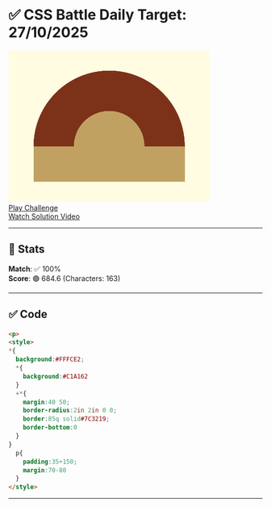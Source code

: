 # ✅ CSS Battle Daily Target: 27/10/2025

![Target](./images/27.png)  
[Play Challenge](https://cssbattle.dev/play/a4LxPSzgbqCAQnrm5RLP)  
[Watch Solution Video](https://youtube.com/shorts/AwoYTkL1VPg)

---

## 🔢 Stats

**Match**: ✅ 100%  
**Score**: 🟢 684.6 (Characters: 163)

---

## ✅ Code

```html
<p>
<style>
*{
  background:#FFFCE2;
  *{
    background:#C1A162
  }
  +*{
    margin:40 50;
    border-radius:2in 2in 0 0;
    border:85q solid#7C3219;
    border-bottom:0
  }
}
  p{
    padding:35+150;
    margin:70-80
  }
</style>


```

---
